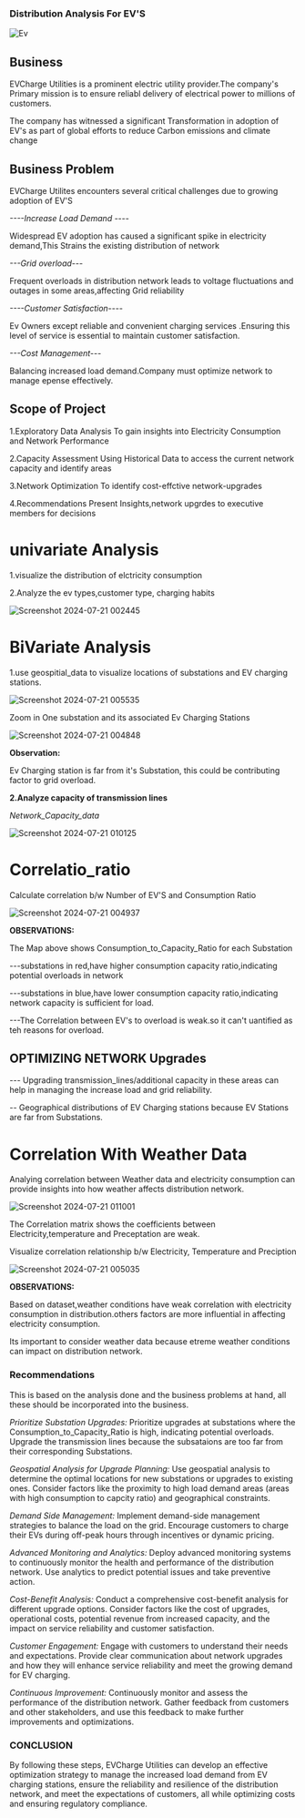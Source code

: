 ### Distribution Analysis For EV'S ###


![Ev](https://github.com/user-attachments/assets/c8a84d3c-bc8c-4e7c-b631-b3693849d4ca)





## Business ##


EVCharge Utilities is a prominent electric utility provider.The company's Primary mission is to ensure reliabl delivery of electrical power to millions of customers.

The company has witnessed a significant Transformation in adoption of EV's as part of global efforts to reduce Carbon emissions and climate change





## Business Problem

EVCharge Utilites encounters several critical challenges due to growing adoption of EV'S

*----Increase Load Demand ----*

Widespread EV adoption has caused a significant spike in electricity demand,This Strains the existing distribution of network

*---Grid overload---*

Frequent overloads in distribution network leads to voltage fluctuations and outages in some areas,affecting Grid reliability

*----Customer Satisfaction----*

Ev Owners except reliable and convenient charging services .Ensuring this level of service is essential to maintain customer satisfaction.

*---Cost Management---*

Balancing increased load demand.Company must optimize network to manage epense effectively.





## Scope of Project


1.Exploratory Data Analysis
To gain insights into Electricity Consumption and Network Performance

2.Capacity Assessment
Using Historical Data to access the current network capacity and identify areas 

3.Network Optimization
To identify cost-effctive network-upgrades 

4.Recommendations
Present Insights,network upgrdes to  executive members for decisions 







# univariate Analysis


1.visualize the distribution of elctricity consumption

2.Analyze the ev types,customer type, charging habits


![Screenshot 2024-07-21 002445](https://github.com/user-attachments/assets/03890419-edda-4e9a-943d-573c8533075d)



# BiVariate Analysis



1.use geospitial_data to visualize locations of substations and EV charging stations.


![Screenshot 2024-07-21 005535](https://github.com/user-attachments/assets/8fabc63d-eabf-4277-a69c-4afebc7d4c98)




Zoom in One substation and its associated Ev Charging Stations


![Screenshot 2024-07-21 004848](https://github.com/user-attachments/assets/0ae14ee3-080b-4fbf-a661-71a41b242fdd)



**Observation:**

Ev Charging station is far from it's Substation, this could be contributing factor to grid overload.




**2.Analyze capacity of transmission lines**

*Network_Capacity_data*

![Screenshot 2024-07-21 010125](https://github.com/user-attachments/assets/16ee5cad-d5a9-4fb8-8399-1067f04a09bb)





# Correlatio_ratio

Calculate correlation b/w Number of EV'S and Consumption Ratio


![Screenshot 2024-07-21 004937](https://github.com/user-attachments/assets/f8c05d51-50f9-4d94-a69f-7c8270b4b106)





**OBSERVATIONS:**

The Map above shows Consumption_to_Capacity_Ratio for each Substation

---substations in red,have higher consumption capacity ratio,indicating potential overloads in network

---substations in blue,have lower consumption capacity ratio,indicating network capacity is sufficient for load.

---The Correlation between EV's to overload is weak.so it can't uantified as teh reasons for overload.





## OPTIMIZING NETWORK Upgrades

--- Upgrading transmission_lines/additional capacity in these areas can help in managing the increase load and grid reliability.

-- Geographical distributions of EV Charging stations because EV Stations are far from Substations.





# Correlation With Weather Data


Analying correlation between Weather data and electricity consumption can provide insights into how weather affects distribution network.


![Screenshot 2024-07-21 011001](https://github.com/user-attachments/assets/bd0dd6f4-940e-46ca-a77b-ee1fa192b0f2)


The Correlation matrix shows the coefficients between Electricity,temperature and Preceptation are weak.


Visualize  correlation relationship b/w Electricity, Temperature and Preciption


![Screenshot 2024-07-21 005035](https://github.com/user-attachments/assets/6b3b8d4c-ce52-4dd8-a872-8f29b6746fee)




**OBSERVATIONS:**

Based on dataset,weather conditions have weak correlation with electricity consumption in distribution.others factors are more influential in affecting electricity consumption.

Its important to consider weather data because etreme weather conditions can impact on distribution network.





### Recommendations

This is based on the analysis done and the business problems at hand, all these should be incorporated into the business.

*Prioritize Substation Upgrades:*    Prioritize upgrades at substations where the Consumption_to_Capacity_Ratio is high, indicating potential overloads. Upgrade the transmission lines because the subsataions are too far from their corresponding Substations.

*Geospatial Analysis for Upgrade Planning:*   Use geospatial analysis to determine the optimal locations for new substations or upgrades to existing ones. Consider factors like the proximity to high load demand areas (areas with high consumption to capcity ratio) and geographical constraints.

*Demand Side Management:*   Implement demand-side management strategies to balance the load on the grid. Encourage customers to charge their EVs during off-peak hours through incentives or dynamic pricing.

*Advanced Monitoring and Analytics:*   Deploy advanced monitoring systems to continuously monitor the health and performance of the distribution network. Use analytics to predict potential issues and take preventive action.

*Cost-Benefit Analysis:*   Conduct a comprehensive cost-benefit analysis for different upgrade options. Consider factors like the cost of upgrades, operational costs, potential revenue from increased capacity, and the impact on service reliability and customer satisfaction.

*Customer Engagement:*   Engage with customers to understand their needs and expectations. Provide clear communication about network upgrades and how they will enhance service reliability and meet the growing demand for EV charging.

*Continuous Improvement:*   Continuously monitor and assess the performance of the distribution network. Gather feedback from customers and other stakeholders, and use this feedback to make further improvements and optimizations.


### CONCLUSION 
By following these steps, EVCharge Utilities can develop an effective optimization strategy to manage the increased load demand from EV charging stations, ensure the reliability and resilience of the distribution network, and meet the expectations of customers, all while optimizing costs and ensuring regulatory compliance.

